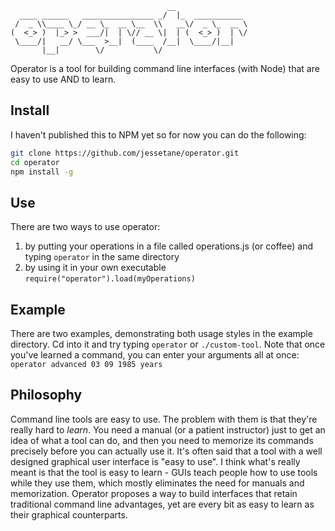 ```
                                   __                
  ____ ______   ________________ _/  |_  ___________ 
 /  _ \\____ \_/ __ \_  __ \__  \\   __\/  _ \_  __ \
(  <_> )  |_> >  ___/|  | \// __ \|  | (  <_> )  | \/
 \____/|   __/ \___  >__|  (____  /__|  \____/|__|   
       |__|        \/           \/

```
Operator is a tool for building command line interfaces (with Node) that are easy to use AND to learn.

## Install
I haven't published this to NPM yet so for now you can do the following:
```bash
git clone https://github.com/jessetane/operator.git
cd operator
npm install -g
```

## Use
There are two ways to use operator:  
1) by putting your operations in a file called operations.js (or coffee) and typing ```operator``` in the same directory  
2) by using it in your own executable ```require("operator").load(myOperations)```

## Example
There are two examples, demonstrating both usage styles in the example directory. Cd into it and try typing ```operator``` or ```./custom-tool```. Note that once you've learned a command, you can enter your arguments all at once: ```operator advanced 03 09 1985 years```

## Philosophy
Command line tools are easy to use. The problem with them is that they're really hard to _learn_. You need a manual (or a patient instructor) just to get an idea of what a tool can do, and then you need to memorize its commands precisely before you can actually use it. It's often said that a tool with a well designed graphical user interface is "easy to use". I think what's really meant is that the tool is easy to learn - GUIs teach people how to use tools while they use them, which mostly eliminates the need for manuals and memorization. Operator proposes a way to build interfaces that retain traditional command line advantages, yet are every bit as easy to learn as their graphical counterparts.